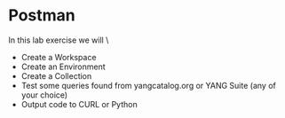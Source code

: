 # Postman

In this lab exercise we will\


* Create a Workspace
* Create an Environment
* Create a Collection
* Test some queries found from yangcatalog.org or YANG Suite (any of your choice)
* Output code to CURL or Python
